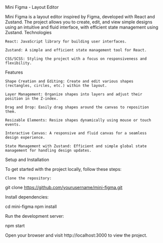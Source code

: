 Mini Figma - Layout Editor

Mini Figma is a layout editor inspired by Figma, developed with React and Zustand. The project allows you to create, edit, and view simple designs using an intuitive and fluid interface, with efficient state management using Zustand.
Technologies

    React: JavaScript library for building user interfaces.

    Zustand: A simple and efficient state management tool for React.

    CSS/SCSS: Styling the project with a focus on responsiveness and flexibility.

Features

    Shape Creation and Editing: Create and edit various shapes (rectangles, circles, etc.) within the layout.

    Layer Management: Organize shapes into layers and adjust their position in the Z-index.

    Drag and Drop: Easily drag shapes around the canvas to reposition them.

    Resizable Elements: Resize shapes dynamically using mouse or touch events.

    Interactive Canvas: A responsive and fluid canvas for a seamless design experience.

    State Management with Zustand: Efficient and simple global state management for handling design updates.

Setup and Installation

To get started with the project locally, follow these steps:

    Clone the repository:

git clone https://github.com/yourusername/mini-figma.git

Install dependencies:

cd mini-figma
npm install

Run the development server:

npm start

Open your browser and visit http://localhost:3000 to view the project.
